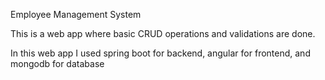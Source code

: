 Employee Management System
 
 This is a web app where basic CRUD operations and validations are done.
 
 In this web app I used spring boot for backend, angular for frontend, and mongodb for database
